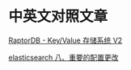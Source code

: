 # 中英文对照文章

[RaptorDB - Key/Value 存储系统 V2](https://www.oschina.net/translate/raptordb-the-key-value-store-v2?cmp&p=1)

[elasticsearch 八、重要的配置更改](https://baijiahao.baidu.com/s?id=1552349208581323&wfr=spider&for=pc)